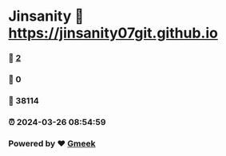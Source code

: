 # Jinsanity :link: https://jinsanity07git.github.io 
### :page_facing_up: [2](https://jinsanity07git.github.io/tag.html) 
### :speech_balloon: 0 
### :hibiscus: 38114 
### :alarm_clock: 2024-03-26 08:54:59 
### Powered by :heart: [Gmeek](https://github.com/Meekdai/Gmeek)
